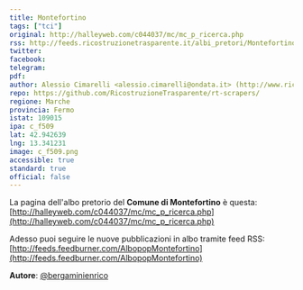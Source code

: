 ```yaml
---
title: Montefortino
tags: ["tci"]
original: http://halleyweb.com/c044037/mc/mc_p_ricerca.php
rss: http://feeds.ricostruzionetrasparente.it/albi_pretori/Montefortino_feed.xml
twitter: 
facebook: 
telegram: 
pdf: 
author: Alessio Cimarelli <alessio.cimarelli@ondata.it> (http://www.ricostruzionetrasparente.it)
repo: https://github.com/RicostruzioneTrasparente/rt-scrapers/
regione: Marche
provincia: Fermo
istat: 109015
ipa: c_f509
lat: 42.942639
lng: 13.341231
image: c_f509.png
accessible: true
standard: true
official: false
---
```


La pagina dell'albo pretorio del **Comune di Montefortino** è questa: [http://halleyweb.com/c044037/mc/mc_p_ricerca.php](http://halleyweb.com/c044037/mc/mc_p_ricerca.php)

Adesso puoi seguire le nuove pubblicazioni in albo tramite feed RSS: [http://feeds.feedburner.com/AlbopopMontefortino](http://feeds.feedburner.com/AlbopopMontefortino)


**Autore**: [@bergaminienrico](https://twitter.com/bergaminienrico)

